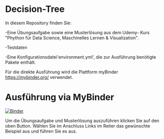 # Decision-Tree



In diesem Repository finden Sie:

-Eine Übungsaufgabe sowie eine Musterlösung aus dem Udemy- Kurs "Phython für Data Science, Maschinelles Lernen & Visualization".

-Testdaten

-Eine Konfigurationsdatei'environment.yml', die zur Ausführung benötigte Pakete enthält. 

Für die direkte Ausführung wird die Plattform myBinder https://mybinder.org/ verwendet.



# Ausführung via MyBinder



[![Binder](https://mybinder.org/badge_logo.svg)](https://mybinder.org/v2/gh/AlessioDalCero/Decision-Trees-and-Random-Forests/HEAD)


Um die Übungsaufgabe und Musterlösung auszuführen klicken Sie auf den oben Button. Wählen Sie im Anschluss Links im Reiter das gewünschte Beispiel aus und führen Sie es aus. 


